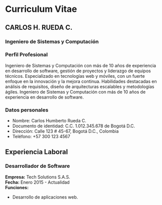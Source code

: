 # Curriculum Vitae

## CARLOS H. RUEDA C.
### Ingeniero de Sistemas y Computación

### Perfil Profesional
Ingeniero de Sistemas y Computación con más de 10 años de experiencia en desarrollo de software, gestión de proyectos y liderazgo de equipos técnicos. Especializado en tecnologías web y móviles, con un fuerte enfoque en la innovación y la mejora continua. Habilidades destacadas en análisis de requisitos, diseño de arquitecturas escalables y metodologías ágiles.
Ingeniero de Sistemas y Computación con más de 10 años de experiencia en desarrollo de software.

### Datos personales
- Nombre: Carlos Humberto Rueda C.
- Documento de identidad: C.C. 1.012.345.678 de Bogotá D.C.
- Dirección: Calle 123 # 45-67, Bogotá D.C., Colombia
- Teléfono: +57 300 123 4567

## Experiencia Laboral

### Desarrollador de Software
**Empresa:** Tech Solutions S.A.S.  
**Fecha:** Enero 2015 - Actualidad  
**Funciones:**
- Desarrollo de aplicaciones web.
